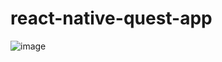 # react-native-quest-app
![image](https://user-images.githubusercontent.com/5960479/121525034-7f69a800-ca2a-11eb-9f29-383be924cd4a.png)
